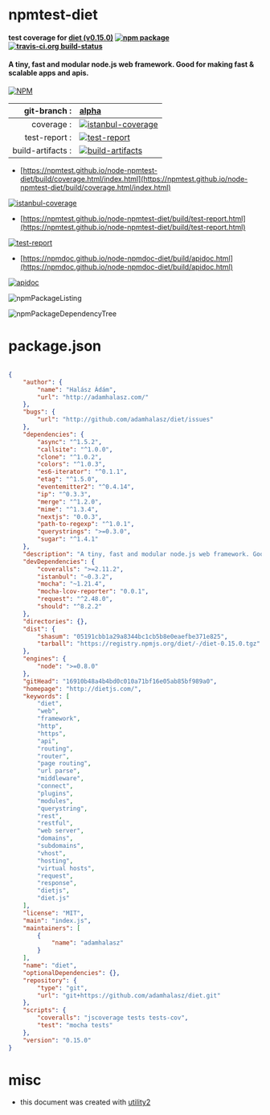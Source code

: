 # npmtest-diet

#### test coverage for  [diet (v0.15.0)](http://dietjs.com/)  [![npm package](https://img.shields.io/npm/v/npmtest-diet.svg?style=flat-square)](https://www.npmjs.org/package/npmtest-diet) [![travis-ci.org build-status](https://api.travis-ci.org/npmtest/node-npmtest-diet.svg)](https://travis-ci.org/npmtest/node-npmtest-diet)

#### A tiny, fast and modular node.js web framework. Good for making fast & scalable apps and apis.

[![NPM](https://nodei.co/npm/diet.png?downloads=true&downloadRank=true&stars=true)](https://www.npmjs.com/package/diet)

| git-branch : | [alpha](https://github.com/npmtest/node-npmtest-diet/tree/alpha)|
|--:|:--|
| coverage : | [![istanbul-coverage](https://npmtest.github.io/node-npmtest-diet/build/coverage.badge.svg)](https://npmtest.github.io/node-npmtest-diet/build/coverage.html/index.html)|
| test-report : | [![test-report](https://npmtest.github.io/node-npmtest-diet/build/test-report.badge.svg)](https://npmtest.github.io/node-npmtest-diet/build/test-report.html)|
| build-artifacts : | [![build-artifacts](https://npmtest.github.io/node-npmtest-diet/glyphicons_144_folder_open.png)](https://github.com/npmtest/node-npmtest-diet/tree/gh-pages/build)|

- [https://npmtest.github.io/node-npmtest-diet/build/coverage.html/index.html](https://npmtest.github.io/node-npmtest-diet/build/coverage.html/index.html)

[![istanbul-coverage](https://npmtest.github.io/node-npmtest-diet/build/screenCapture.buildCi.browser.%252Ftmp%252Fbuild%252Fcoverage.lib.html.png)](https://npmtest.github.io/node-npmtest-diet/build/coverage.html/index.html)

- [https://npmtest.github.io/node-npmtest-diet/build/test-report.html](https://npmtest.github.io/node-npmtest-diet/build/test-report.html)

[![test-report](https://npmtest.github.io/node-npmtest-diet/build/screenCapture.buildCi.browser.%252Ftmp%252Fbuild%252Ftest-report.html.png)](https://npmtest.github.io/node-npmtest-diet/build/test-report.html)

- [https://npmdoc.github.io/node-npmdoc-diet/build/apidoc.html](https://npmdoc.github.io/node-npmdoc-diet/build/apidoc.html)

[![apidoc](https://npmdoc.github.io/node-npmdoc-diet/build/screenCapture.buildCi.browser.%252Ftmp%252Fbuild%252Fapidoc.html.png)](https://npmdoc.github.io/node-npmdoc-diet/build/apidoc.html)

![npmPackageListing](https://npmtest.github.io/node-npmtest-diet/build/screenCapture.npmPackageListing.svg)

![npmPackageDependencyTree](https://npmtest.github.io/node-npmtest-diet/build/screenCapture.npmPackageDependencyTree.svg)



# package.json

```json

{
    "author": {
        "name": "Halász Ádám",
        "url": "http://adamhalasz.com/"
    },
    "bugs": {
        "url": "http://github.com/adamhalasz/diet/issues"
    },
    "dependencies": {
        "async": "^1.5.2",
        "callsite": "^1.0.0",
        "clone": "^1.0.2",
        "colors": "^1.0.3",
        "es6-iterator": "^0.1.1",
        "etag": "^1.5.0",
        "eventemitter2": "^0.4.14",
        "ip": "^0.3.3",
        "merge": "^1.2.0",
        "mime": "^1.3.4",
        "nextjs": "0.0.3",
        "path-to-regexp": "^1.0.1",
        "querystrings": ">=0.3.0",
        "sugar": "^1.4.1"
    },
    "description": "A tiny, fast and modular node.js web framework. Good for making fast & scalable apps and apis.",
    "devDependencies": {
        "coveralls": ">=2.11.2",
        "istanbul": "~0.3.2",
        "mocha": "~1.21.4",
        "mocha-lcov-reporter": "0.0.1",
        "request": "^2.48.0",
        "should": "^8.2.2"
    },
    "directories": {},
    "dist": {
        "shasum": "05191cbb1a29a8344bc1cb5b8e0eaefbe371e825",
        "tarball": "https://registry.npmjs.org/diet/-/diet-0.15.0.tgz"
    },
    "engines": {
        "node": ">=0.8.0"
    },
    "gitHead": "16910b48a4b4bd0c010a71bf16e05ab85bf989a0",
    "homepage": "http://dietjs.com/",
    "keywords": [
        "diet",
        "web",
        "framework",
        "http",
        "https",
        "api",
        "routing",
        "router",
        "page routing",
        "url parse",
        "middleware",
        "connect",
        "plugins",
        "modules",
        "querystring",
        "rest",
        "restful",
        "web server",
        "domains",
        "subdomains",
        "vhost",
        "hosting",
        "virtual hosts",
        "request",
        "response",
        "dietjs",
        "diet.js"
    ],
    "license": "MIT",
    "main": "index.js",
    "maintainers": [
        {
            "name": "adamhalasz"
        }
    ],
    "name": "diet",
    "optionalDependencies": {},
    "repository": {
        "type": "git",
        "url": "git+https://github.com/adamhalasz/diet.git"
    },
    "scripts": {
        "coveralls": "jscoverage tests tests-cov",
        "test": "mocha tests"
    },
    "version": "0.15.0"
}
```



# misc
- this document was created with [utility2](https://github.com/kaizhu256/node-utility2)
